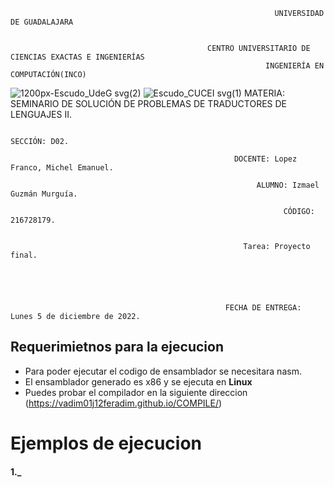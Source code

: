 
                                                               UNIVERSIDAD DE GUADALAJARA


                                                CENTRO UNIVERSITARIO DE CIENCIAS EXACTAS E INGENIERÍAS
                                                             INGENIERÍA EN COMPUTACIÓN(INCO)

   ![1200px-Escudo_UdeG svg(2)](https://user-images.githubusercontent.com/86133272/196335527-b623efcf-04dd-4c40-9843-29dec1ab1eff.png)                                                                                ![Escudo_CUCEI svg(1)](https://user-images.githubusercontent.com/86133272/196344534-8bf06142-5fdc-4b7e-a47f-9a9e54896898.png)
               MATERIA: SEMINARIO DE SOLUCIÓN DE PROBLEMAS DE TRADUCTORES DE LENGUAJES II. 

                                                                   SECCIÓN: D02.

                                                      DOCENTE: Lopez Franco, Michel Emanuel.

                                                           ALUMNO: Izmael Guzmán Murguía.

                                                                 CÓDIGO: 216728179.


                                                        Tarea: Proyecto final.





                                                    FECHA DE ENTREGA: Lunes 5 de diciembre de 2022.




##                                Requerimietnos para la ejecucion
*   Para poder ejecutar el codigo de ensamblador se necesitara nasm.
*   El ensamblador generado es x86 y se ejecuta en __Linux__
*   Puedes probar el compilador en la siguiente direccion (https://vadim01j12feradim.github.io/COMPILE/)


# Ejemplos de ejecucion
#### 1._ 

